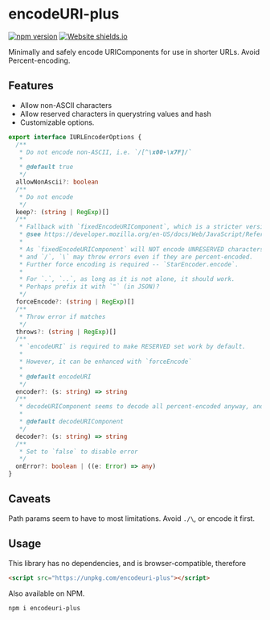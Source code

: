 # encodeURI-plus

[![npm version](https://badge.fury.io/js/encodeuri-plus.svg)](https://badge.fury.io/js/encodeuri-plus) [![Website shields.io](https://img.shields.io/website-up-down-green-red/https/encodeuri-plus.netlify.app.svg)](https://encodeuri-plus.netlify.app/)

Minimally and safely encode URIComponents for use in shorter URLs. Avoid Percent-encoding.

## Features

- Allow non-ASCII characters
- Allow reserved characters in querystring values and hash
- Customizable options.

```ts
export interface IURLEncoderOptions {
  /**
   * Do not encode non-ASCII, i.e. `/[^\x00-\x7F]/`
   *
   * @default true
   */
  allowNonAscii?: boolean
  /**
   * Do not encode
   */
  keep?: (string | RegExp)[]
  /**
   * Fallback with `fixedEncodeURIComponent`, which is a stricter version of `encodeURIComponent`
   * @see https://developer.mozilla.org/en-US/docs/Web/JavaScript/Reference/Global_Objects/encodeURIComponent
   *
   * As `fixedEncodeURIComponent` will NOT encode UNRESERVED characters
   * and `/`, `\` may throw errors even if they are percent-encoded.
   * Further force encoding is required -- `StarEncoder.encode`.
   *
   * For `.`, `..`, as long as it is not alone, it should work.
   * Perhaps prefix it with `"` (in JSON)?
   */
  forceEncode?: (string | RegExp)[]
  /**
   * Throw error if matches
   */
  throws?: (string | RegExp)[]
  /**
   * `encodeURI` is required to make RESERVED set work by default.
   *
   * However, it can be enhanced with `forceEncode`
   *
   * @default encodeURI
   */
  encoder?: (s: string) => string
  /**
   * decodeURIComponent seems to decode all percent-encoded anyway, and doesn't need fallback.
   *
   * @default decodeURIComponent
   */
  decoder?: (s: string) => string
  /**
   * Set to `false` to disable error
   */
  onError?: boolean | ((e: Error) => any)
}
```

## Caveats

Path params seem to have to most limitations. Avoid `./\`, or encode it first.

## Usage

This library has no dependencies, and is browser-compatible, therefore

```html
<script src="https://unpkg.com/encodeuri-plus"></script>
```

Also available on NPM.

```sh
npm i encodeuri-plus
```
